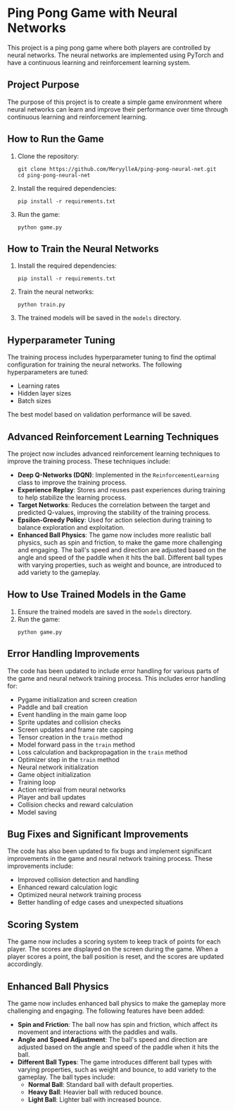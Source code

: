 # Ping Pong Game with Neural Networks

This project is a ping pong game where both players are controlled by neural networks. The neural networks are implemented using PyTorch and have a continuous learning and reinforcement learning system.

## Project Purpose

The purpose of this project is to create a simple game environment where neural networks can learn and improve their performance over time through continuous learning and reinforcement learning.

## How to Run the Game

1. Clone the repository:
   ```
   git clone https://github.com/MeryylleA/ping-pong-neural-net.git
   cd ping-pong-neural-net
   ```

2. Install the required dependencies:
   ```
   pip install -r requirements.txt
   ```

3. Run the game:
   ```
   python game.py
   ```

## How to Train the Neural Networks

1. Install the required dependencies:
   ```
   pip install -r requirements.txt
   ```

2. Train the neural networks:
   ```
   python train.py
   ```

3. The trained models will be saved in the `models` directory.

## Hyperparameter Tuning

The training process includes hyperparameter tuning to find the optimal configuration for training the neural networks. The following hyperparameters are tuned:
- Learning rates
- Hidden layer sizes
- Batch sizes

The best model based on validation performance will be saved.

## Advanced Reinforcement Learning Techniques

The project now includes advanced reinforcement learning techniques to improve the training process. These techniques include:

- **Deep Q-Networks (DQN)**: Implemented in the `ReinforcementLearning` class to improve the training process.
- **Experience Replay**: Stores and reuses past experiences during training to help stabilize the learning process.
- **Target Networks**: Reduces the correlation between the target and predicted Q-values, improving the stability of the training process.
- **Epsilon-Greedy Policy**: Used for action selection during training to balance exploration and exploitation.
- **Enhanced Ball Physics**: The game now includes more realistic ball physics, such as spin and friction, to make the game more challenging and engaging. The ball's speed and direction are adjusted based on the angle and speed of the paddle when it hits the ball. Different ball types with varying properties, such as weight and bounce, are introduced to add variety to the gameplay.

## How to Use Trained Models in the Game

1. Ensure the trained models are saved in the `models` directory.
2. Run the game:
   ```
   python game.py
   ```

## Error Handling Improvements

The code has been updated to include error handling for various parts of the game and neural network training process. This includes error handling for:
- Pygame initialization and screen creation
- Paddle and ball creation
- Event handling in the main game loop
- Sprite updates and collision checks
- Screen updates and frame rate capping
- Tensor creation in the `train` method
- Model forward pass in the `train` method
- Loss calculation and backpropagation in the `train` method
- Optimizer step in the `train` method
- Neural network initialization
- Game object initialization
- Training loop
- Action retrieval from neural networks
- Player and ball updates
- Collision checks and reward calculation
- Model saving

## Bug Fixes and Significant Improvements

The code has also been updated to fix bugs and implement significant improvements in the game and neural network training process. These improvements include:
- Improved collision detection and handling
- Enhanced reward calculation logic
- Optimized neural network training process
- Better handling of edge cases and unexpected situations

## Scoring System

The game now includes a scoring system to keep track of points for each player. The scores are displayed on the screen during the game. When a player scores a point, the ball position is reset, and the scores are updated accordingly.

## Enhanced Ball Physics

The game now includes enhanced ball physics to make the gameplay more challenging and engaging. The following features have been added:

- **Spin and Friction**: The ball now has spin and friction, which affect its movement and interactions with the paddles and walls.
- **Angle and Speed Adjustment**: The ball's speed and direction are adjusted based on the angle and speed of the paddle when it hits the ball.
- **Different Ball Types**: The game introduces different ball types with varying properties, such as weight and bounce, to add variety to the gameplay. The ball types include:
  - **Normal Ball**: Standard ball with default properties.
  - **Heavy Ball**: Heavier ball with reduced bounce.
  - **Light Ball**: Lighter ball with increased bounce.
